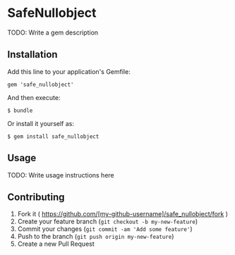 # SafeNullobject

TODO: Write a gem description

## Installation

Add this line to your application's Gemfile:

    gem 'safe_nullobject'

And then execute:

    $ bundle

Or install it yourself as:

    $ gem install safe_nullobject

## Usage

TODO: Write usage instructions here

## Contributing

1. Fork it ( https://github.com/[my-github-username]/safe_nullobject/fork )
2. Create your feature branch (`git checkout -b my-new-feature`)
3. Commit your changes (`git commit -am 'Add some feature'`)
4. Push to the branch (`git push origin my-new-feature`)
5. Create a new Pull Request

